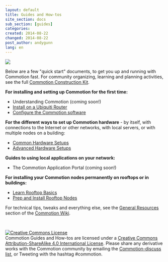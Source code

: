 ```yaml
---
layout: default
title: Guides and How-tos
site_section: docs
sub_section: [guides]
categories: 
created: 2014-08-22
changed: 2014-08-22
post_author: andygunn
lang: en
---
```


<p><img src="/files/GuidesHowtos_intro_graphic.png" style="max-width:600px;" /></p>

<p>Below are a few "quick start" documents, to get you up and running with Commotion fast. For community organizing, learning and planning activities, see the full <a href="/docs/cck">Commotion Construction Kit</a>.</p>

<p><strong>For installing and setting up Commotion for the first time:</strong></p>
<ul class="rteindent1">
    <li>Understanding Commotion (coming soon!)</li>
    <li><a href="/docs/cck/installing-configuring/install-ubiquiti-router/">Install on a Ubiquiti Router</a></li>
    <li><a href="/docs/cck/installing-configuring/configure-commotion/">Configure the Commotion software</a></li>
</ul>

<p><strong>For the different ways to set up Commotion hardware</strong> - by itself, with connections to the Internet or other networks, with local servers, or with multiple nodes on a building:</p>
<ul class="rteindent1">
    <li><a href="/docs/cck/installing-configuring/common-hardware-setups/">Common Hardware Setups</a></li>
    <li><a href="/docs/cck/installing-configuring/advanced-hardware-setups/">Advanced Hardware Setups</a></li>
</ul>

<p><strong>Guides to using local applications on your network:</strong></p>
<ul class="rteindent1">
    <li>The Commotion Application Portal (coming soon!)</li>
</ul>

<p><strong>For installing your Commotion nodes permanently on rooftops or in buildings:</strong></p>
<ul class="rteindent1">
    <li><a href="/docs/cck/building-mounting/learn-rooftop-basics/">Learn Rooftop Basics</a></li>
    <li><a href="/docs/cck/building-mounting/prep-install-rooftop-nodes/">Prep and Install Rooftop Nodes</a></li>
</ul>

<p>For technical tips, tweaks and everything else, see the <a href="https://wiki.commotionwireless.net/doku.php#general_resources">General Resources</a> section of the <a href="http://wiki.commotionwireless.net/">Commotion Wiki</a>.</p>

<p>&nbsp;</p>

<p class="rtecenter"><a rel="license" href="http://creativecommons.org/licenses/by-sa/4.0/"><img alt="Creative Commons License" style="border-width:0" src="http://i.creativecommons.org/l/by-sa/4.0/88x31.png" /></a><br /><span xmlns:dct="http://purl.org/dc/terms/" property="dct:title">Commotion Guides and How-tos</span> are licensed under a <a rel="license" href="http://creativecommons.org/licenses/by-sa/4.0/">Creative Commons Attribution-ShareAlike 4.0 International License</a>. Please share any derivative works with the Commotion community by emailing the <a href="https://lists.chambana.net/mailman/listinfo/commotion-discuss">Commotion-discuss list</a>, or Tweeting with the hashtag #commotion.</p>
